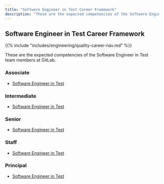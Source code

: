 ```yaml
---
title: "Software Engineer in Test Career Framework"
description: "These are the expected competencies of the Software Engineer in Test team members at GitLab."
---
```


## Software Engineer in Test Career Framework

{{% include "includes/engineering/quality-career-nav.md" %}}

These are the expected competencies of the Software Engineer in Test team members at GitLab.

### Associate

- [Software Engineer in Test](/handbook/engineering/careers/matrix/quality/software-engineer-in-test/associate/)

### Intermediate

- [Software Engineer in Test](/handbook/engineering/careers/matrix/quality/software-engineer-in-test/intermediate/)

### Senior

- [Software Engineer in Test](/handbook/engineering/careers/matrix/quality/software-engineer-in-test/senior/)

### Staff

- [Software Engineer in Test](/handbook/engineering/careers/matrix/quality/software-engineer-in-test/staff/)

### Principal

- [Software Engineer in Test](/handbook/engineering/careers/matrix/quality/software-engineer-in-test/principal/)
